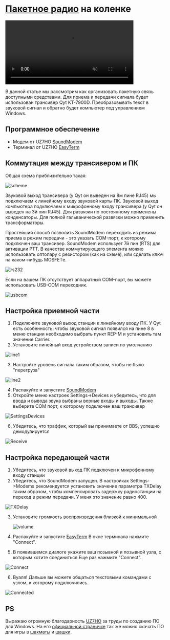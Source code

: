 # [Пакетное радио](https://etnowiki.ru/wiki/Packet_radio) на коленке


<video src="https://user-images.githubusercontent.com/90838159/282679990-01b05537-150c-46a9-a750-b3de58aedcb6.mp4" data-canonical-src="https://user-images.githubusercontent.com/90838159/282679990-01b05537-150c-46a9-a750-b3de58aedcb6.mp4" controls="controls" muted="muted" class="d-block rounded-bottom-2 border-top width-fit" style="max-height:640px; min-height: 200px"></video>

В данной статье мы рассмотрим как организовать пакетную связь доступными средствами. Для приема и передачи сигнала будет использован трансивер Qyt KT-7900D. Преобразовывать текст в звуковой сигнал и обратно будет компьютер под управлением Windows.

## Программное обеспечение
- Модем от UZ7HO [SoundModem](http://uz7.ho.ua/modem_beta/soundmodem113.zip) 
- Терминал от UZ7HO [EasyTerm](http://uz7.ho.ua/apps/easyterm49.zip)

## Коммутация между трансивером и ПК
Общая схема приблизительно такая:

![scheme](Scheme.png)

Звуковой выход трансивера (у Qyt он выведен на 8м пине RJ45) мы подключаем к линейному входу звуковой карты ПК. Звуковой выход компьютера подключаем к микрофонному входу трансивера (у Qyt он выведен на 3й пин RJ45). Для развязки по постоянному применены конденсаторы. Для полной гальванической развязки можно применить трансформаторы.

Простейший способ позволить SoundModem переходить из режима приема в режим передачи - это указать COM-порт, к которому подключен ваш трансивер. SoundModem использует 7й пин (RTS) для активации PTT. В качестве коммутирующего элемента можно использовать оптопару с резистором (как на схеме), или сделать ключ на каком-нибудь MOSFETе. 

 ![rs232](rs232.gif)

 Если на вашем ПК отсутствует аппаратный COM-порт, вы можете использовать USB-COM переходник.

![usbcom](USBCOM.jpg)

## Настройка приемной части

1. Подключите звуковой выход станции к линейному входу ПК. У Qyt есть особенность: чтобы звуковой сигнал появился на пине 8 в меню станции необходимо выбрать пункт REP-M и установить там значение Carrier.
2. Установите линейный вход устройством записи по умолчанию

![line1](linein1.png)

3. Настройте уровень сигнала таким образом, чтобы не было "перегруза"

![line2](linein2.png)

4. Распакуйте и запустите [SoundModem](http://uz7.ho.ua/modem_beta/soundmodem113.zip) 
5. Откройте меню настроек Settings->Devices и убедитесь, что для ввода и вывода звука выбраны верные входы и выходы. Также выберите COM порт, к которому подключен ваш трансивер

![SettingsDevices](SettingsDevices.png)

6. Убедитесь, что траффик, который вы принимаете от BBS, успешно демодулируется

![Receive](ModemReceive.png)

## Настройка передающей части

1. Убедитесь, что звуковой выход ПК подключен к микрофонному входу станции
2. Убедитесь, что SoundModem запущен. В настройках Settings->Modems  рекомендуется установить значение параметра TXDelay таким образом, чтобы компенсировать задержку радиостанции на переход в режим передачи. У меня это значение равно 400.

![TXDelay](TXDelay.png)

3. Установите громкость воспроизведения близкой к минимальной
   
   ![volume](Volume.png)

4. Распакуйте и запустите [EasyTerm](http://uz7.ho.ua/apps/easyterm49.zip) В окне терминала нажмите "Connect".
5. В появившемся диалоге укажите ваш позывной и позывной узла, с которым хотите соединиться.Еще раз нажмите "Connect".
   
![Connect](Connect.png)

6. Вуаля! Дальше вы можете общаться текстовыми командами с узлом, к которому подключились.
   
![Connected](Connected.png)

## PS

Выражаю огромную благодарность [UZ7HO](http://uz7.ho.ua/packetradio.htm) за труды по созданию ПО для Windows. На его [официальной страничке](http://uz7.ho.ua/packetradio.htm) так же можно скачать ПО для игры в [шахматы](http://uz7.ho.ua/apps/chess10.zip) и [шашки](http://uz7.ho.ua/apps/checkers6.zip).
